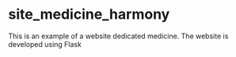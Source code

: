 # site_medicine_harmony
This is an example of a website dedicated medicine. The website is developed using Flask
